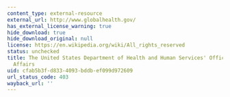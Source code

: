 ```yaml
---
content_type: external-resource
external_url: http://www.globalhealth.gov/
has_external_license_warning: true
hide_download: true
hide_download_original: null
license: https://en.wikipedia.org/wiki/All_rights_reserved
status: unchecked
title: The United States Department of Health and Human Services' Office of Global
  Affairs
uid: cfab5b3f-d833-4093-bddb-ef099d972609
url_status_code: 403
wayback_url: ''
---
```

